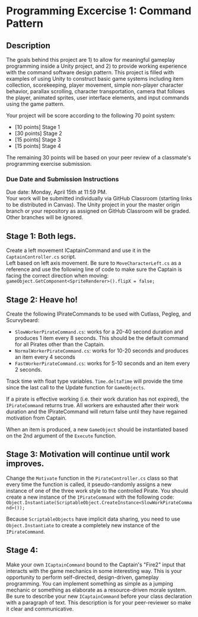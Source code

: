 # Programming Excercise 1: Command Pattern

## Description

The goals behind this project are 1) to allow for meaningful gameplay programming inside a Unity project, and 2) 
to provide working experience with the command software design pattern. This project is filled with examples of using Unity 
to construct basic game systems including item collection, scorekeeping, player movement, simple non-player character behavior,
parallax scrolling, character transportation, camera that follows the player, animated sprites, user interface elements, 
and input commands using the game pattern.

Your project will be score according to the following 70 point system:
* [10 points] Stage 1 
* [30 points] Stage 2
* [15 points] Stage 3
* [15 points] Stage 4

The remaining 30 points will be based on your peer review of a classmate's programming exercise submission.

### Due Date and Submission Instructions

Due date: Monday, April 15th at 11:59 PM.  
Your work will be submitted individually via GitHub Classroom (starting links to be distributed in Canvas). The Unity project in your the master origin branch or your repository as assigned on GitHub Classroom will be graded. Other branches will be ignored. 

## Stage 1: Both legs.
Create a left movement ICaptainCommand and use it in the `CaptainController.cs` script.  
Left based on left axis movement. Be sure to `MoveCharacterLeft.cs` as a reference and use the following line of code to make sure the Captain is facing the correct direction when moving:  
`gameObject.GetComponent<SpriteRenderer>().flipX = false;`

## Stage 2: Heave ho!
Create the following IPirateCommands to be used with Cutlass, Pegleg, and Scurvybeard:
* `SlowWorkerPirateCommand.cs`: works for a 20-40 second duration and produces 1 item every 8 seconds. This should be the default command for all Pirates other than the Captain.
* `NormalWorkerPirateCommand.cs`: works for 10-20 seconds and produces an item every 4 seconds
* `FastWorkerPirateCommand.cs`: works for 5-10 seconds and an item every 2 seconds.

Track time with float type variables. `Time.deltaTime` will provide the time since the last call to the Update function 
for `GameObjects`.

If a pirate is effective working (i.e. their work duration has not expired), the `IPirateCommand` returns true. All 
workers are exhausted after their work duration and the IPirateCommand will return false until they have regained 
motivation from Captain.

When an item is produced, a new `GameObject` should be instantiated based on the 2nd argument of the `Execute` function.

## Stage 3: Motivation will continue until work improves.

Change the `Motivate` function in the `PirateController.cs` class so that every time the function is called, it pseudo-randomly assigns a new instance of one of the three work style to the controlled Pirate. You should create a new instance of the `IPirateCommand` with the following code:  
`Object.Instantiate(ScriptableObject.CreateInstance<SlowWorkPirateCommand>());`

Because `ScriptableObjects` have implicit data sharing, you need to use `Object.Instantiate` to create a completely new instance of the `IPirateCommand`.

## Stage 4: 

Make your own `ICaptainCommand` bound to the Captain's "Fire2" input that interacts with the game mechanics in some interesting way. This is your opportunity to perform self-directed, design-driven, gameplay programming. You can implement something as simple as a jumping mechanic or something as elaborate as a resource-driven morale system. Be sure to describe your new `ICaptainCommand` before your class declaration with a paragraph of text. This description is for your peer-reviewer so make it clear and communicative. 
